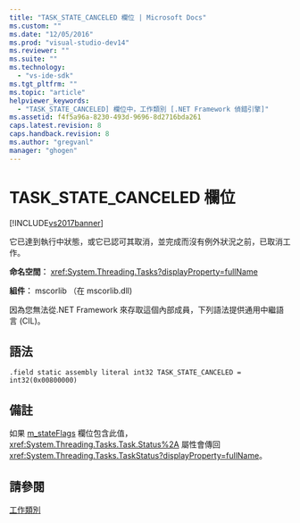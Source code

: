 ```yaml
---
title: "TASK_STATE_CANCELED 欄位 | Microsoft Docs"
ms.custom: ""
ms.date: "12/05/2016"
ms.prod: "visual-studio-dev14"
ms.reviewer: ""
ms.suite: ""
ms.technology: 
  - "vs-ide-sdk"
ms.tgt_pltfrm: ""
ms.topic: "article"
helpviewer_keywords: 
  - "TASK_STATE_CANCELED] 欄位中，工作類別 [.NET Framework 偵錯引擎]"
ms.assetid: f4f5a96a-8230-493d-9696-8d2716bda261
caps.latest.revision: 8
caps.handback.revision: 8
ms.author: "gregvanl"
manager: "ghogen"
---
```

# TASK_STATE_CANCELED 欄位
[!INCLUDE[vs2017banner](../../code-quality/includes/vs2017banner.md)]

它已達到執行中狀態，或它已認可其取消，並完成而沒有例外狀況之前，已取消工作。  
  
 **命名空間︰** <xref:System.Threading.Tasks?displayProperty=fullName>  
  
 **組件︰** mscorlib （在 mscorlib.dll\)  
  
 因為您無法從.NET Framework 來存取這個內部成員，下列語法提供通用中繼語言 \(CIL\)。  
  
## 語法  
  
```  
.field static assembly literal int32 TASK_STATE_CANCELED = int32(0x00800000)  
```  
  
## 備註  
 如果 [m\_stateFlags](../../extensibility/debugger/m-stateflags-field.md) 欄位包含此值， <xref:System.Threading.Tasks.Task.Status%2A> 屬性會傳回 <xref:System.Threading.Tasks.TaskStatus?displayProperty=fullName>。  
  
## 請參閱  
 [工作類別](../../extensibility/debugger/task-class-internal-members.md)